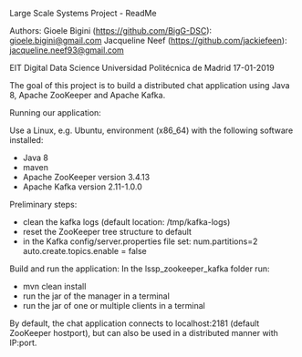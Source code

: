 Large Scale Systems Project - ReadMe

Authors:
Gioele Bigini (https://github.com/BigG-DSC): gioele.bigini@gmail.com
Jacqueline Neef (https://github.com/jackiefeen): jacqueline.neef93@gmail.com

EIT Digital Data Science
Universidad Politécnica de Madrid
17-01-2019

The goal of this project is to build a distributed chat application using Java 8, Apache ZooKeeper and Apache Kafka.

Running our application:

Use a Linux, e.g. Ubuntu, environment (x86_64) with the following software installed:
- Java 8
- maven
- Apache ZooKeeper version 3.4.13
- Apache Kafka version 2.11-1.0.0


Preliminary steps:
- clean the kafka logs (default location: /tmp/kafka-logs)
- reset the ZooKeeper tree structure to default
- in the Kafka config/server.properties file set:
num.partitions=2
auto.create.topics.enable = false


Build and run the application:
In the lssp_zookeeper_kafka folder run:
- mvn clean install
- run the jar of the manager in a terminal
- run the jar of one or multiple clients in a terminal

By default, the chat application connects to localhost:2181 (default ZooKeeper hostport), but can also be used in a distributed manner with IP:port.







